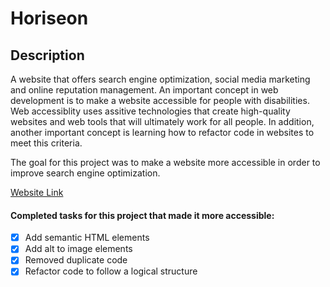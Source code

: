 # Horiseon

## Description

A website that offers search engine optimization, social media marketing and online reputation management.
An important concept in web development is to make a website accessible for people with disabilities. Web accessiblity uses assitive technologies that create high-quality websites and web tools that will ultimately work for all people. In addition, another important concept is learning how to refactor code in websites to meet this criteria.

The goal for this project was to make a website more accessible in order to improve search engine optimization.

 [Website Link](https://trrgomez.github.io/horiseon/)

#### Completed tasks for this project that made it more accessible:
  * [x] Add semantic HTML elements
  * [x] Add alt to image elements
  * [X] Removed duplicate code
  * [x] Refactor code to follow a logical structure